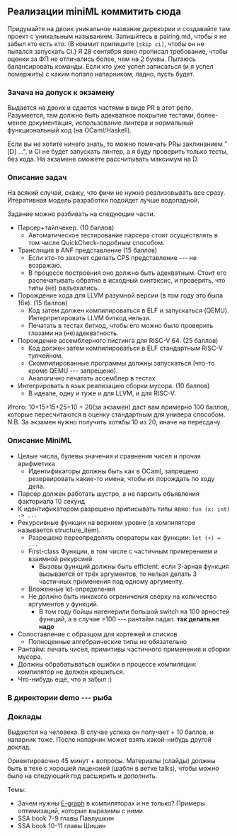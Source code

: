 ## Реализации miniML коммитить сюда

Придумайте на двоих уникальное название дирекории и создавайте там проект с уникальным называнием.
Запишитесь в pairing.md, чтобы я не забыл кто есть кто. (В коммит припишите `[skip ci]`, чтобы он не пытался запускать CI.)
Я 28 сентября явно прописал требование, чтобы оценки за ФП не отличались более, чем на 2 буквы. Пытаюсь балансировать команды. Если кто уже успел записаться (и я успел помержить) с каким попало напарником, ладно, пусть будет.

### Зачача на допуск к экзамену

Выдается на двоих и сдается частями в виде PR в этот репо. Разумеется, там должно быть адекватное покрытие тестами, 
более-менее документация,
использование линтера 
и нормальный функциональный код (на OCaml/Haskell).

Если вы не хотите ничего знать, то можно помечать PRы заклинанием "[D] ...", и CI не будет запускать линтер, а я буду проверить только тесты, без кода. На экзамене сможете рассчитывать максимум на D.


### Описание задач

На всякий случай, скажу, что фичи не нужно реализовывать  все сразу. Итеративная модель разработки подойдет лучше водопадной.

Задание можно разбивать на следующие части.

* Парсер+тайпчекер. (10 баллов)
  * Автоматическое тестирование парсера стоит осуществлять в том числе QuickCheck-подобным способом.
* Трансляция в ANF представление (15 баллов)
  * Если кто-то захочет сделать CPS представление --- не возражаю.
  * В процессе построения оно должно быть адекватным. Стоит его распечатывать обратно в исходный синтаксис, и проверять, что типы (не) разъехались.
* Порождение кода для LLVM разумной версии (в том году это была 16я). (15 баллов)
  * Код затем должен компилироваться в ELF и запускаться (QEMU). Интерпретировать LLVM биткод нельзя.
  * Печатать в тестах биткод, чтобы его можно было проверить глазами на (не)адекватность.
* Порождение ассемблерного листинга для RISC-V 64. (25 баллов)
  * Код должен затем компилироваться в ELF стандартным RISC-V тулчейном.
  * Скомпилированные программы должны  запускаться (что-то кроме QEMU --- запрещено).
  * Аналогично печатать ассемблер в тестах
* Интегрировать в язык реализацию сборки мусора. (10 баллов)
  * В идеале, одну и туже и для LLVM, и для RISC-V.

Итого: 10+15+15+25+10 + 20(за экзамен) даст вам примерно 100 баллов, которые пересчитаются в оценку стандартным для универа способом. N.B. За экзамен нужно получить хотябы 10 из 20, иначе на пересдачу.

### Описание MiniML

* Целые числа, булевы значения и сравнения чисел и прочая арифметика
  * Идентификаторы должны быть как в OCaml, запрещено резервировать какие-то имена, чтобы их порождать по ходу дела.
* Парсер должен работать шустро, а не парсить объявления факториала 10 секунд
* К идентификатором разрешено приписывать типы явно: `fun (x: int) -> ...`
* Рекурсивные функции на верхнем уровне (в компиляторе называется structure_item).
  * Разрешено переопределять операторы как функции: `let (+) = ...`
  * First-class Функции, в том числе с частичным примерением и взаимной рекурсией.
    * Вызовы функций должны быть efficient: если 3-арная функция вызывается от трёх аргументов, то нельзя делать 3 частичных применения под одному аргументу.
  * Вложенные let-определения
  * Не должно быть никакого ограничения сверху на количество аргументов у функций.
    * В том году бойцы нагенерили большой switch на 100 арностей функций, а в случае >100 --- рантайм падал. **так делать не надо**
* Сопоставление с образцом для кортежей и списков
  * Полноценные алгебраические типы не обязательно
* Рантайм: печать чисел, примитивы частичного применения и сборки мусора.
* Должны обрабатываться ошибки в процессе компиляции: компилятор не должен крешиться.
* Что-нибудь ещё, что я забыл :)


### В директории demo --- рыба

### Доклады

Выдаются на человека. В случае успеха он получает + 10 баллов, и напарник тоже. После напарник может взять какой-нибудь другой доклад.

Ориентировочно 45 минут + вопросы. Материалы (слайды) должны быть в техе с хорошей лицензией (шаблн в ветке talks), чтобы можно было на следующий год расширить и дополнить.

Темы:

* Зачем нужны [E-graph](https://egraphs-good.github.io)  в компиляторах и не только? Примеры оптимизаций, которые выразимы с ними.
* SSA book 7-9 главы Павлушкин
* SSA book 10-11 главы Шишин
